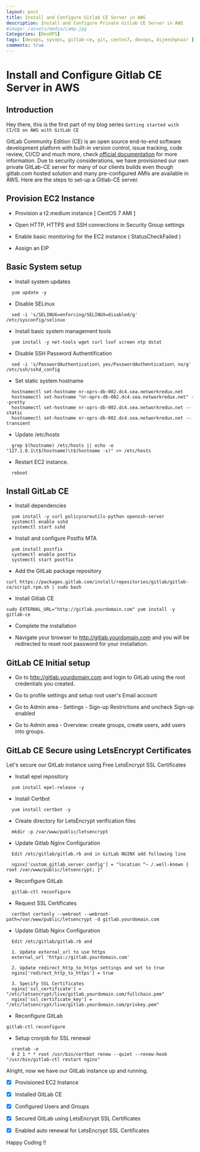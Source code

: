 ```yaml
---
layout: post
title: Install and Configure Gitlab CE Server in AWS
description: Install and Configure Private Gitlab CE Server in AWS
#image: /assets/media/Lamp.jpg
Categories: [DevOPS]
tags: [devops, sysops, gitlab-ce, git, centos7, devops, dijeeshpnair ]
comments: true
---
```


Install and Configure Gitlab CE Server in AWS
===================

Introduction
-------------
Hey there, this is the first part of my blog series `Getting started with CI/CD on AWS with GitLab CE`




GitLab Community Edition (CE) is an open source end-to-end software development platform with built-in version control, issue tracking, code review, CI/CD and much more, check [official documentation](https://gitlab.com/gitlab-org/gitlab-ce) for more information.  Due to security considerations, we have provisioned our own private GitLab-CE server for many of our clients builds even though gitlab.com hosted solution and many pre-configured AMIs are available in AWS. Here are the steps to set-up a Gitlab-CE server.




Provision EC2 Instance
-------------------

- Provision a t2.medium instance [ CentOS 7 AMI ]

- Open HTTP, HTTPS and SSH connections in Security Group settings

- Enable basic monitoring for the EC2 instance ( StatusCheckFailed )
-  Assign an EIP




  Basic System setup
-------------------

- Install system updates
```
  yum update -y
```

- Disable SELinux
```
  sed -i 's/SELINUX=enforcing/SELINUX=disabled/g' /etc/sysconfig/selinux
```

- Install basic system management tools
```
  yum install -y net-tools wget curl lsof screen ntp dstat
```

- Disable SSH Password Authentification
```
  sed -i 's/PasswordAuthentication\ yes/PasswordAuthentication\ no/g' /etc/ssh/sshd_config
```

- Set static system hostname
```
  hostnamectl set-hostname nr-oprs-db-002.dc4.sea.networkredux.net
  hostnamectl set-hostname "nr-oprs-db-002.dc4.sea.networkredux.net" --pretty
  hostnamectl set-hostname nr-oprs-db-002.dc4.sea.networkredux.net --static
  hostnamectl set-hostname nr-oprs-db-002.dc4.sea.networkredux.net --transient
```

- Update /etc/hosts
```
  grep $(hostname) /etc/hosts || echo -e "127.1.0.1\t$(hostname)\t$(hostname -s)" >> /etc/hosts
```

- Restart EC2 instance.
```
  reboot
```




  Install GitLab CE
-------------------

- Install dependencies
```
  yum install -y curl policycoreutils-python openssh-server
  systemctl enable sshd
  systemctl start sshd
```

- Install and configure Postfix MTA
```
  yum install postfix
  systemctl enable postfix
  systemctl start postfix
```

- Add the GitLab package repository
```
curl https://packages.gitlab.com/install/repositories/gitlab/gitlab-ce/script.rpm.sh | sudo bash
```

-  Install Gitlab CE
```
sudo EXTERNAL_URL="http://gitlab.yourdomain.com" yum install -y gitlab-ce
```

- Complete the installation

- Navigate your browser to http://gitlab.yourdomain.com and you will be redirected to reset root password for your installation.





GitLab CE Initial setup
-------------------
- Go to http://gitlab.yourdomain.com and login to GitLab using the root credentials you created.

- Go to profile settings and setup root user's Email account

- Go to Admin area -  Settings - Sign-up Restrictions and uncheck Sign-up enabled

- Go to Admin area - Overview: create groups, create users, add users into groups.






GitLab CE Secure using LetsEncrypt Certificates
-------------------
Let's secure our GitLab instance using Free LetsEncrypt SSL Certificates

- Install epel repository
```
  yum install epel-release -y
```

- Install Certbot
```
  yum install certbot -y
```

- Create directory for LetsEncrypt verification files
```
  mkdir -p /var/www/public/letsencrypt
```

- Update Gitlab Nginx Configuration
```
  Edit /etc/gitlab/gitlab.rb and in GitLab NGINX add following line

  nginx['custom_gitlab_server_config'] = "location ^~ /.well-known { root /var/www/public/letsencrypt; }"
```

- Reconfigure GitLab
```
  gitlab-ctl reconfigure
```

- Request SSL Certificates
```
  certbot certonly --webroot --webroot-path=/var/www/public/letsencrypt -d gitlab.yourdomain.com
```

- Update Gitlab Nginx Configuration
```
  Edit /etc/gitlab/gitlab.rb and

  1. Update external_url to use https
  external_url 'https://gitlab.yourdomain.com'

  2. Update redirect_http_to_https settings and set to true
  nginx['redirect_http_to_https'] = true

  3. Specify SSL Certificates
  nginx['ssl_certificate'] = "/etc/letsencrypt/live/gitlab.yourdomain.com/fullchain.pem"
  nginx['ssl_certificate_key'] = "/etc/letsencrypt/live/gitlab.yourdomain.com/privkey.pem"

```

- Reconfigure GitLab
```
gitlab-ctl reconfigure
```

- Setup cronjob for SSL renewal
```
  crontab -e
  0 2 1 * * root /usr/bin/certbot renew --quiet --renew-hook "/usr/bin/gitlab-ctl restart nginx"
```



Alright, now we have our GitLab instance up and running.

- [x] Provisioned EC2 Instance
- [x] Installed GitLab CE
- [x] Configured Users and Groups
- [x] Secured GitLab using LetsEncrypt SSL Certificates
- [x] Enabled auto renewal for LetsEncrypt SSL Certificates





Happy Coding !!
